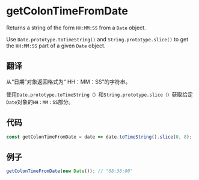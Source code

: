 # getColonTimeFromDate

Returns a string of the form `HH:MM:SS` from a `Date` object.

Use `Date.prototype.toTimeString()` and `String.prototype.slice()` to get the `HH:MM:SS` part of a given `Date` object.

## 翻译

从“日期”对象返回格式为“ HH：MM：SS”的字符串。

使用`Date.prototype.toTimeString（）`和`String.prototype.slice（）`获取给定`Date`对象的`HH：MM：SS`部分。

## 代码

```js
const getColonTimeFromDate = date => date.toTimeString().slice(0, 8);
```

## 例子

```js
getColonTimeFromDate(new Date()); // "08:38:00"
```
